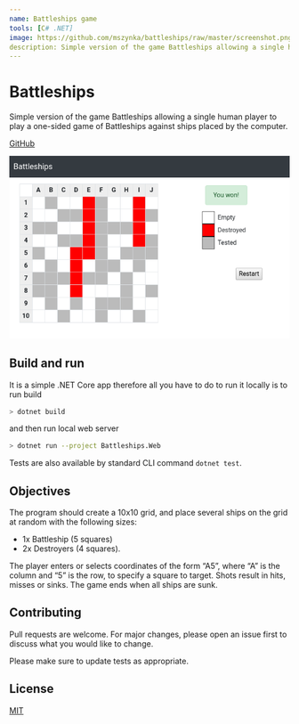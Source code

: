 ```yaml
---
name: Battleships game
tools: [C# .NET]
image: https://github.com/mszynka/battleships/raw/master/screenshot.png
description: Simple version of the game Battleships allowing a single human player to play a one-sided game of Battleships against ships placed by the computer.
---
```


# Battleships

Simple version of the game Battleships allowing a single human player to play a one-sided game of Battleships against ships placed by the computer.

[GitHub](https://github.com/mszynka/battleships)

![Screenshot](https://github.com/mszynka/battleships/raw/master/screenshot.png)

## Build and run

It is a simple .NET Core app therefore all you have to do to run it locally is to run build
```bash
> dotnet build
```
and then run local web server
```bash
> dotnet run --project Battleships.Web
```

Tests are also available by standard CLI command `dotnet test`.

## Objectives

The program should create a 10x10 grid, and place several ships on the grid at random with the following sizes:

 - 1x Battleship (5 squares)
 - 2x Destroyers (4 squares).

The player enters or selects coordinates of the form “A5”, where “A” is the column and “5” is the row, to specify a square to target. Shots result in hits, misses or sinks. The game ends when all ships are sunk.

## Contributing
Pull requests are welcome. For major changes, please open an issue first to discuss what you would like to change.

Please make sure to update tests as appropriate.

## License
[MIT](https://choosealicense.com/licenses/mit/)
